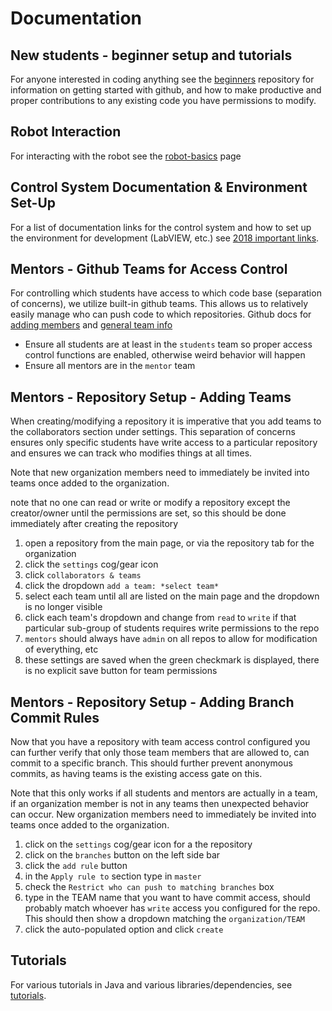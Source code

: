 # Documentation

## New students - beginner setup and tutorials
For anyone interested in coding anything see the [beginners](https://github.com/FullMetalFalcons/beginners) repository for information on getting started with github, and how to make productive and proper contributions to any existing code you have permissions to modify.

## Robot Interaction
For interacting with the robot see the [robot-basics](robot-basics.md) page

## Control System Documentation & Environment Set-Up
For a list of documentation links for the control system and how to set up the environment for development (LabVIEW, etc.) see [2018 important links](important-links.md).

## Mentors - Github Teams for Access Control
For controlling which students have access to which code base (separation of concerns), we utilize built-in github teams.  This allows us to relatively easily manage who can push code to which repositories.  Github docs for [adding members](https://help.github.com/articles/adding-organization-members-to-a-team/) and [general team info](https://help.github.com/articles/about-teams/)
* Ensure all students are at least in the `students` team so proper access control functions are enabled, otherwise weird behavior will happen
* Ensure all mentors are in the `mentor` team

## Mentors - Repository Setup - Adding Teams
When creating/modifying a repository it is imperative that you add teams to the collaborators section under settings.  This separation of concerns ensures only specific students have write access to a particular repository and ensures we can track who modifies things at all times.

Note that new organization members need to immediately be invited into teams once added to the organization.

note that no one can read or write or modify a repository except the creator/owner until the permissions are set, so this should be done immediately after creating the repository
1. open a repository from the main page, or via the repository tab for the organization
2. click the `settings` cog/gear icon
3. click `collaborators & teams`
4. click the dropdown `add a team: *select team*`
5. select each team until all are listed on the main page and the dropdown is no longer visible
6. click each team's dropdown and change from `read` to `write` if that particular sub-group of students requires write permissions to the repo
7. `mentors` should always have `admin` on all repos to allow for modification of everything, etc
8. these settings are saved when the green checkmark is displayed, there is no explicit save button for team permissions

## Mentors - Repository Setup - Adding Branch Commit Rules
Now that you have a repository with team access control configured you can further verify that only those team members that are allowed to, can commit to a specific branch.  This should further prevent anonymous commits, as having teams is the existing access gate on this.

Note that this only works if all students and mentors are actually in a team, if an organization member is not in any teams then unexpected behavior can occur. New organization members need to immediately be invited into teams once added to the organization.

1. click on the `settings` cog/gear icon for a the repository
2. click on the `branches` button on the left side bar
3. click the `add rule` button
4. in the `Apply rule to` section type in `master`
5. check the `Restrict who can push to matching branches` box
6. type in the TEAM name that you want to have commit access, should probably match whoever has `write` access you configured for the repo.  This should then show a dropdown matching the `organization/TEAM`
7. click the auto-populated option and click `create`


## Tutorials
For various tutorials in Java and various libraries/dependencies, see [tutorials](tutorials.md).
